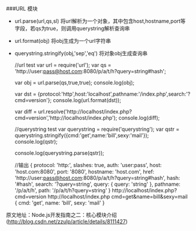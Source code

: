 ###URL 模块
  * url.parse(url,qs,sl)  将url解析为一个对象，其中包含host,hostname,port等字段，若qs为true，则调用querystring解析查询串
  * url.format(obj)        将obj生成为一个url字符串
  * querystring.stringify(obj,'sep','eq')  将对象obj生成查询串


    //url test
    var url = require('url');
    var qs = 'http://user:pass@host.com:8080/p/a/t/h?query=string#hash';

    var obj = url.parse(qs,true,true);
    console.log(obj);

    var dst = {protocol:'http',host:'localhost',pathname:'/index.php',search:'?cmd=version'};
    console.log(url.format(dst));

    var diff = url.resolve('http://localhost/index.php?cmd=version','http://localhost/index.php');
    console.log(diff);

    //querystring test
    var querystring = require('querystring');
    var qstr = querystring.stringify({cmd:'get',name:'bill',sexy:'mail'});
    console.log(qstr);

    console.log(querystring.parse(qstr));


    //输出
    { protocol: 'http:',
      slashes: true,
      auth: 'user:pass',
      host: 'host.com:8080',
      port: '8080',
      hostname: 'host.com',
      href: 'http://user:pass@host.com:8080/p/a/t/h?query=string#hash',
      hash: '#hash',
      search: '?query=string',
      query: { query: 'string' },
      pathname: '/p/a/t/h',
      path: '/p/a/t/h?query=string' }
    http://localhost/index.php?cmd=version
    http://localhost/index.php
    cmd=get&name=bill&sexy=mail
    { cmd: 'get', name: 'bill', sexy: 'mail' }


原文地址：Node.js开发指南之二：核心模块介绍(http://blog.csdn.net/zzulp/article/details/8111427)
